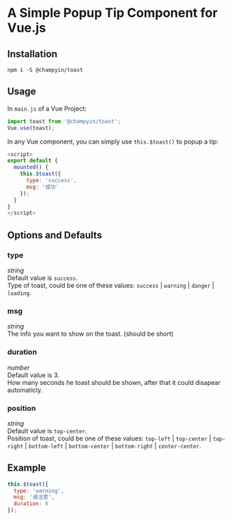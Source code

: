 # A Simple Popup Tip Component for Vue.js

## Installation
```
npm i -S @champyin/toast
```

## Usage
In `main.js` of a Vue Project:
```javascript
import toast from '@champyin/toast';
Vue.use(toast);
```

In any Vue component, you can simply use `this.$toast()` to popup a tip:
```javascript
<script>
export default {
  mounted() {
    this.$toast({
      type: 'success',
      msg: '成功'
    });
  }
}
</script>
```

## Options and Defaults
### type
*string*  
Default value is `success`.  
Type of toast, could be one of these values: `success` | `warning` | `danger` | `loading`.

### msg
*string*  
The info you want to show on the toast. (should be short)

### duration
*number*  
Default value is 3.  
How  many seconds he toast should be shown, after that it could disapear automaticly.

### position
*string*  
Default value is `top-center`.  
Position of toast, could be one of these values: `top-left` | `top-center` | `top-right` | `bottom-left` | `bottom-center` | `bottom-right` | `center-center`.


## Example
```javascript
this.$toast({
  type: 'warning',
  msg: '请注意',
  duration: 6
});
```
